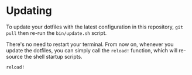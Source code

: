 # Updating

To update your dotfiles with the latest configuration in this repository, `git pull` then re-run the `bin/update.sh` script.

There's no need to restart your terminal. From now on, whenever you update the dotfiles, you can simply call the `reload!` function, which will re-source the shell startup scripts.

```sh
reload!
```
